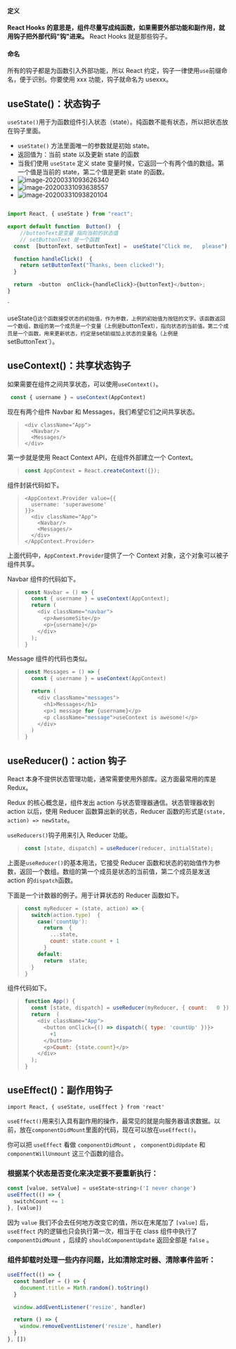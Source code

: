 #### 定义

**React Hooks 的意思是，组件尽量写成纯函数，如果需要外部功能和副作用，就用钩子把外部代码"钩"进来。** React Hooks 就是那些钩子。

#### 命名

所有的钩子都是为函数引入外部功能，所以 React 约定，钩子一律使用`use`前缀命名，便于识别。你要使用 xxx 功能，钩子就命名为 usexxx。

## useState()：状态钩子

`useState()`用于为函数组件引入状态（state）。纯函数不能有状态，所以把状态放在钩子里面。

- `useState()` 方法里面唯一的参数就是初始 state。
- 返回值为：当前 state 以及更新 state 的函数
- 当我们使用 `useState` 定义 state 变量时候，它返回一个有两个值的数组。第一个值是当前的 state，第二个值是更新 state 的函数。
- ![image-20200331093626340](C:\Users\SuperLjf\AppData\Roaming\Typora\typora-user-images\image-20200331093626340.png)
- ![image-20200331093638557](C:\Users\SuperLjf\AppData\Roaming\Typora\typora-user-images\image-20200331093638557.png)
- ![image-20200331093820104](C:\Users\SuperLjf\AppData\Roaming\Typora\typora-user-images\image-20200331093820104.png)

```js

import React, { useState } from "react";

export default function  Button()  {
    //buttonText是变量 指向当前的状态值
    // setButtonText 是一个函数  
  const  [buttonText, setButtonText] =  useState("Click me,   please");

  function handleClick()  {
    return setButtonText("Thanks, been clicked!");
  }

  return  <button  onClick={handleClick}>{buttonText}</button>;
}
```

`

useState()`这个函数接受状态的初始值，作为参数，上例的初始值为按钮的文字。该函数返回一个数组，数组的第一个成员是一个变量（上例是`buttonText`），指向状态的当前值。第二个成员是一个函数，用来更新状态，约定是`set`前缀加上状态的变量名（上例是`setButtonText`）。

## useContext()：共享状态钩子

如果需要在组件之间共享状态，可以使用`useContext()`。

```js
 const { username } = useContext(AppContext)
```

现在有两个组件 Navbar 和 Messages，我们希望它们之间共享状态。

> ```markup
> <div className="App">
>   <Navbar/>
>   <Messages/>
> </div>
> ```

第一步就是使用 React Context API，在组件外部建立一个 Context。

> ```javascript
> const AppContext = React.createContext({});
> ```

组件封装代码如下。

> ```markup
> <AppContext.Provider value={{
>   username: 'superawesome'
> }}>
>   <div className="App">
>     <Navbar/>
>     <Messages/>
>   </div>
> </AppContext.Provider>
> ```

上面代码中，`AppContext.Provider`提供了一个 Context 对象，这个对象可以被子组件共享。

Navbar 组件的代码如下。

> ```javascript
> const Navbar = () => {
>   const { username } = useContext(AppContext);
>   return (
>     <div className="navbar">
>       <p>AwesomeSite</p>
>       <p>{username}</p>
>     </div>
>   );
> }
> ```

Message 组件的代码也类似。

> ```javascript
> const Messages = () => {
>   const { username } = useContext(AppContext)
> 
>   return (
>     <div className="messages">
>       <h1>Messages</h1>
>       <p>1 message for {username}</p>
>       <p className="message">useContext is awesome!</p>
>     </div>
>   )
> }
> ```

## useReducer()：action 钩子

React 本身不提供状态管理功能，通常需要使用外部库。这方面最常用的库是 Redux。

Redux 的核心概念是，组件发出 action 与状态管理器通信。状态管理器收到 action 以后，使用 Reducer 函数算出新的状态，Reducer 函数的形式是`(state, action) => newState`。

`useReducers()`钩子用来引入 Reducer 功能。

> ```javascript
> const [state, dispatch] = useReducer(reducer, initialState);
> ```

上面是`useReducer()`的基本用法，它接受 Reducer 函数和状态的初始值作为参数，返回一个数组。数组的第一个成员是状态的当前值，第二个成员是发送 action 的`dispatch`函数。

下面是一个计数器的例子。用于计算状态的 Reducer 函数如下。

> ```javascript
> const myReducer = (state, action) => {
>   switch(action.type)  {
>     case('countUp'):
>       return  {
>         ...state,
>         count: state.count + 1
>       }
>     default:
>       return  state;
>   }
> }
> ```

组件代码如下。

> ```javascript
> function App() {
>   const [state, dispatch] = useReducer(myReducer, { count:   0 });
>   return  (
>     <div className="App">
>       <button onClick={() => dispatch({ type: 'countUp' })}>
>         +1
>       </button>
>       <p>Count: {state.count}</p>
>     </div>
>   );
> }
> ```

## useEffect()：副作用钩子

```text
import React, { useState, useEffect } from 'react'
```

`useEffect()`用来引入具有副作用的操作，最常见的就是向服务器请求数据。以前，放在`componentDidMount`里面的代码，现在可以放在`useEffect()`。

你可以把 `useEffect` 看做 `componentDidMount` ， `componentDidUpdate` 和 `componentWillUnmount` 这三个函数的组合。

### 根据某个状态是否变化来决定要不要重新执行：

```js
const [value, setValue] = useState<string>('I never change')
useEffect(() => {
  switchCount += 1
}, [value])
```

因为 `value` 我们不会去任何地方改变它的值，所以在末尾加了 `[value]` 后， `useEffect` 内的逻辑也只会执行第一次，相当于在 class 组件中执行了 `componentDidMount` ，后续的 `shouldComponentUpdate` 返回全部是 `false` 。

### 组件卸载时处理一些内存问题，比如清除定时器、清除事件监听：

```js
useEffect(() => {
  const handler = () => {
    document.title = Math.random().toString()
  }

  window.addEventListener('resize', handler)

  return () => {
    window.removeEventListener('resize', handler)
  }
}, [])
```





